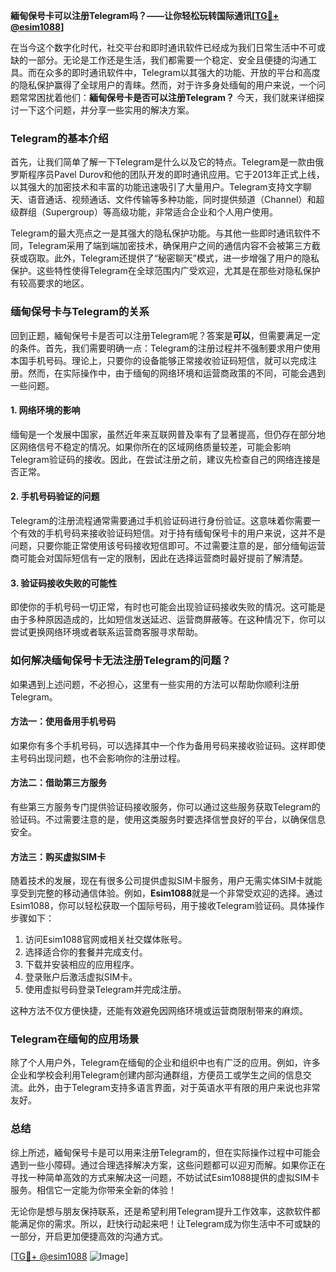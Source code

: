 **緬甸保号卡可以注册Telegram吗？——让你轻松玩转国际通讯[[TG💪+ @esim1088](https://t.me/s/esim1088)]**

在当今这个数字化时代，社交平台和即时通讯软件已经成为我们日常生活中不可或缺的一部分。无论是工作还是生活，我们都需要一个稳定、安全且便捷的沟通工具。而在众多的即时通讯软件中，Telegram以其强大的功能、开放的平台和高度的隐私保护赢得了全球用户的青睐。然而，对于许多身处缅甸的用户来说，一个问题常常困扰着他们：**緬甸保号卡是否可以注册Telegram？** 今天，我们就来详细探讨一下这个问题，并分享一些实用的解决方案。

### Telegram的基本介绍

首先，让我们简单了解一下Telegram是什么以及它的特点。Telegram是一款由俄罗斯程序员Pavel Durov和他的团队开发的即时通讯应用。它于2013年正式上线，以其强大的加密技术和丰富的功能迅速吸引了大量用户。Telegram支持文字聊天、语音通话、视频通话、文件传输等多种功能，同时提供频道（Channel）和超级群组（Supergroup）等高级功能，非常适合企业和个人用户使用。

Telegram的最大亮点之一是其强大的隐私保护功能。与其他一些即时通讯软件不同，Telegram采用了端到端加密技术，确保用户之间的通信内容不会被第三方截获或窃取。此外，Telegram还提供了“秘密聊天”模式，进一步增强了用户的隐私保护。这些特性使得Telegram在全球范围内广受欢迎，尤其是在那些对隐私保护有较高要求的地区。

### 缅甸保号卡与Telegram的关系

回到正题，緬甸保号卡是否可以注册Telegram呢？答案是**可以**，但需要满足一定的条件。首先，我们需要明确一点：Telegram的注册过程并不强制要求用户使用本国手机号码。理论上，只要你的设备能够正常接收验证码短信，就可以完成注册。然而，在实际操作中，由于缅甸的网络环境和运营商政策的不同，可能会遇到一些问题。

#### 1. 网络环境的影响

缅甸是一个发展中国家，虽然近年来互联网普及率有了显著提高，但仍存在部分地区网络信号不稳定的情况。如果你所在的区域网络质量较差，可能会影响Telegram验证码的接收。因此，在尝试注册之前，建议先检查自己的网络连接是否正常。

#### 2. 手机号码验证的问题

Telegram的注册流程通常需要通过手机验证码进行身份验证。这意味着你需要一个有效的手机号码来接收验证码短信。对于持有缅甸保号卡的用户来说，这并不是问题，只要你能正常使用该号码接收短信即可。不过需要注意的是，部分缅甸运营商可能会对国际短信有一定的限制，因此在选择运营商时最好提前了解清楚。

#### 3. 验证码接收失败的可能性

即使你的手机号码一切正常，有时也可能会出现验证码接收失败的情况。这可能是由于多种原因造成的，比如短信发送延迟、运营商屏蔽等。在这种情况下，你可以尝试更换网络环境或者联系运营商客服寻求帮助。

### 如何解决缅甸保号卡无法注册Telegram的问题？

如果遇到上述问题，不必担心，这里有一些实用的方法可以帮助你顺利注册Telegram。

#### 方法一：使用备用手机号码

如果你有多个手机号码，可以选择其中一个作为备用号码来接收验证码。这样即使主号码出现问题，也不会影响你的注册过程。

#### 方法二：借助第三方服务

有些第三方服务专门提供验证码接收服务，你可以通过这些服务获取Telegram的验证码。不过需要注意的是，使用这类服务时要选择信誉良好的平台，以确保信息安全。

#### 方法三：购买虚拟SIM卡

随着技术的发展，现在有很多公司提供虚拟SIM卡服务，用户无需实体SIM卡就能享受到完整的移动通信体验。例如，**Esim1088**就是一个非常受欢迎的选择。通过Esim1088，你可以轻松获取一个国际号码，用于接收Telegram验证码。具体操作步骤如下：

1. 访问Esim1088官网或相关社交媒体账号。
2. 选择适合你的套餐并完成支付。
3. 下载并安装相应的应用程序。
4. 登录账户后激活虚拟SIM卡。
5. 使用虚拟号码登录Telegram并完成注册。

这种方法不仅方便快捷，还能有效避免因网络环境或运营商限制带来的麻烦。

### Telegram在缅甸的应用场景

除了个人用户外，Telegram在缅甸的企业和组织中也有广泛的应用。例如，许多企业和学校会利用Telegram创建内部沟通群组，方便员工或学生之间的信息交流。此外，由于Telegram支持多语言界面，对于英语水平有限的用户来说也非常友好。

### 总结

综上所述，緬甸保号卡是可以用来注册Telegram的，但在实际操作过程中可能会遇到一些小障碍。通过合理选择解决方案，这些问题都可以迎刃而解。如果你正在寻找一种简单高效的方式来解决这一问题，不妨试试Esim1088提供的虚拟SIM卡服务。相信它一定能为你带来全新的体验！

无论你是想与朋友保持联系，还是希望利用Telegram提升工作效率，这款软件都能满足你的需求。所以，赶快行动起来吧！让Telegram成为你生活中不可或缺的一部分，开启更加便捷高效的沟通方式。

[[TG💪+ @esim1088](https://t.me/s/esim1088) ![Image](https://i.postimg.cc/4NQfJmqS/Snipaste-2025-05-13-00-14-12.png)]